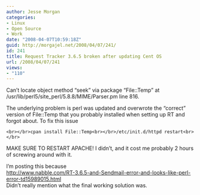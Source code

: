 ```yaml
---
author: Jesse Morgan
categories:
- Linux
- Open Source
- Work
date: "2008-04-07T10:59:18Z"
guid: http://morgajel.net/2008/04/07/241/
id: 241
title: Request Tracker 3.6.5 broken after updating Cent OS
url: /2008/04/07/241
views:
- "110"
---
```


 Can’t locate object method “seek” via package “File::Temp” at /usr/lib/perl5/site\_perl/5.8.8/MIME/Parser.pm line 816.

The underlying problem is perl was updated and overwrote the “correct” version of File::Temp that you probably installed when setting up RT and forgot about. To fix this issue

`<br></br>cpan install File::Temp<br></br>/etc/init.d/httpd restart<br></br>`

MAKE SURE TO RESTART APACHE! I didn’t, and it cost me probably 2 hours of screwing around with it.

I’m posting this because  
<http://www.nabble.com/RT-3.6.5-and-Sendmail-error-and-looks-like-perl-error-td15989015.html>  
Didn’t really mention what the final working solution was.